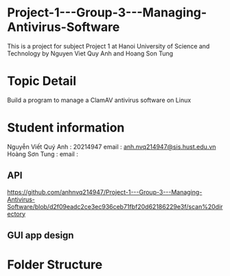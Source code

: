 # Project-1---Group-3---Managing-Antivirus-Software
This is a project for subject Project 1 at Hanoi University of Science and Technology by Nguyen Viet Quy Anh and Hoang Son Tung 
# Topic Detail
Build a program to manage a ClamAV antivirus software on Linux
# Student information
Nguyễn Viết Quý Anh : 20214947
email : anh.nvq214947@sis.hust.edu.vn 
Hoàng Sơn Tung :
email :
## API
https://github.com/anhnvq214947/Project-1---Group-3---Managing-Antivirus-Software/blob/d2f09eadc2ce3ec936ceb71fbf20d62186229e3f/scan%20directory









## GUI app design 

# Folder Structure 

